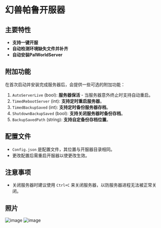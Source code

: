 # 幻兽帕鲁开服器

## 主要特性

- **支持一键开服**
- **自动检测环境缺失文件并补齐**
- **自动安装PalWorldServer**

## 附加功能

在首次启动并安装完成服务器后，会提供一些可选的附加功能：

1. `AutoServerLive` (bool): **服务器保活** - 当服务器意外终止时支持自动重启。
2. `TimedRebootServer` (int): **支持定时重启服务器**。
3. `TimedBackupSaved` (int): **支持定时备份服务器存档**。
4. `ShutdownBackupSaved` (bool): **支持关闭服务器时备份存档**。
5. `BackupSavedPath` (string): **支持自定备份存档位置**。

## 配置文件

- `Config.json` 是配置文件，其位置与开服器目录相同。
- 更改配置后需重启开服器以使更改生效。

## 注意事项

- 关闭服务器时建议使用 `Ctrl+C` 来关闭服务器，以防服务器进程无法被正常关闭。

## 照片
![image](https://github.com/44578287/PalWorldServerTool/assets/49640015/b610f5ec-2809-42ae-8767-dbeaa5be7d01)
![image](https://github.com/44578287/PalWorldServerTool/assets/49640015/ac0c06fc-aec7-4d8e-b9ce-17e4d72593f6)
